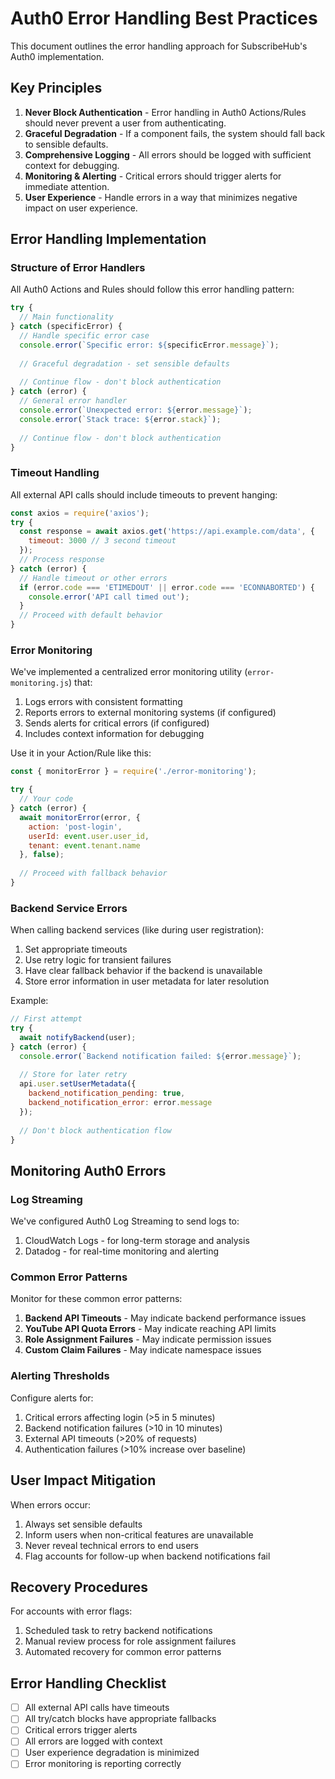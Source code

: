 # Auth0 Error Handling Best Practices

This document outlines the error handling approach for SubscribeHub's Auth0 implementation.

## Key Principles

1. **Never Block Authentication** - Error handling in Auth0 Actions/Rules should never prevent a user from authenticating.
2. **Graceful Degradation** - If a component fails, the system should fall back to sensible defaults.
3. **Comprehensive Logging** - All errors should be logged with sufficient context for debugging.
4. **Monitoring & Alerting** - Critical errors should trigger alerts for immediate attention.
5. **User Experience** - Handle errors in a way that minimizes negative impact on user experience.

## Error Handling Implementation

### Structure of Error Handlers

All Auth0 Actions and Rules should follow this error handling pattern:

```javascript
try {
  // Main functionality
} catch (specificError) {
  // Handle specific error case
  console.error(`Specific error: ${specificError.message}`);
  
  // Graceful degradation - set sensible defaults
  
  // Continue flow - don't block authentication
} catch (error) {
  // General error handler
  console.error(`Unexpected error: ${error.message}`);
  console.error(`Stack trace: ${error.stack}`);
  
  // Continue flow - don't block authentication
}
```

### Timeout Handling

All external API calls should include timeouts to prevent hanging:

```javascript
const axios = require('axios');
try {
  const response = await axios.get('https://api.example.com/data', {
    timeout: 3000 // 3 second timeout
  });
  // Process response
} catch (error) {
  // Handle timeout or other errors
  if (error.code === 'ETIMEDOUT' || error.code === 'ECONNABORTED') {
    console.error('API call timed out');
  }
  // Proceed with default behavior
}
```

### Error Monitoring

We've implemented a centralized error monitoring utility (`error-monitoring.js`) that:

1. Logs errors with consistent formatting
2. Reports errors to external monitoring systems (if configured)
3. Sends alerts for critical errors (if configured)
4. Includes context information for debugging

Use it in your Action/Rule like this:

```javascript
const { monitorError } = require('./error-monitoring');

try {
  // Your code
} catch (error) {
  await monitorError(error, {
    action: 'post-login',
    userId: event.user.user_id,
    tenant: event.tenant.name
  }, false);
  
  // Proceed with fallback behavior
}
```

### Backend Service Errors

When calling backend services (like during user registration):

1. Set appropriate timeouts
2. Use retry logic for transient failures
3. Have clear fallback behavior if the backend is unavailable
4. Store error information in user metadata for later resolution

Example:

```javascript
// First attempt
try {
  await notifyBackend(user);
} catch (error) {
  console.error(`Backend notification failed: ${error.message}`);
  
  // Store for later retry
  api.user.setUserMetadata({
    backend_notification_pending: true,
    backend_notification_error: error.message
  });
  
  // Don't block authentication flow
}
```

## Monitoring Auth0 Errors

### Log Streaming

We've configured Auth0 Log Streaming to send logs to:

1. CloudWatch Logs - for long-term storage and analysis
2. Datadog - for real-time monitoring and alerting

### Common Error Patterns

Monitor for these common error patterns:

1. **Backend API Timeouts** - May indicate backend performance issues
2. **YouTube API Quota Errors** - May indicate reaching API limits
3. **Role Assignment Failures** - May indicate permission issues
4. **Custom Claim Failures** - May indicate namespace issues

### Alerting Thresholds

Configure alerts for:

1. Critical errors affecting login (>5 in 5 minutes)
2. Backend notification failures (>10 in 10 minutes)
3. External API timeouts (>20% of requests)
4. Authentication failures (>10% increase over baseline)

## User Impact Mitigation

When errors occur:

1. Always set sensible defaults
2. Inform users when non-critical features are unavailable
3. Never reveal technical errors to end users
4. Flag accounts for follow-up when backend notifications fail

## Recovery Procedures

For accounts with error flags:

1. Scheduled task to retry backend notifications
2. Manual review process for role assignment failures
3. Automated recovery for common error patterns

## Error Handling Checklist

- [ ] All external API calls have timeouts
- [ ] All try/catch blocks have appropriate fallbacks
- [ ] Critical errors trigger alerts
- [ ] All errors are logged with context
- [ ] User experience degradation is minimized
- [ ] Error monitoring is reporting correctly